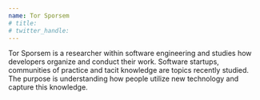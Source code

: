 ```yaml
---
name: Tor Sporsem
# title: 
# twitter_handle: 
---
```

Tor Sporsem is a researcher within software engineering and studies how developers organize and conduct their work. Software startups, communities of practice and tacit knowledge are topics recently studied. The purpose is understanding how people utilize new technology and capture this knowledge. 
